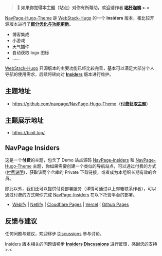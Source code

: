 > **🌹  如果你觉得本主题（站点）对你有所帮助，欢迎请作者 [喝杯咖啡](https://kg.weiyan.cc/0000/img/donate.webp) >.<**

[NavPage-Hugo-Theme](https://github.com/NavPage/NavPage-Hugo-Theme) 是 [WebStack-Hugo](https://github.com/shenweiyan/WebStack-Hugo) 的一个 **Insiders** 版本，相比较开源版本进行了[**部分优化与功能更新**](https://github.com/orgs/navpage/discussions/4)。

- 博客集成
- 小游戏
- 天气插件
- 自动获取 logo 图标
- ......

[WebStack-Hugo](https://github.com/shenweiyan/WebStack-Hugo) 开源版本的主要功能已经比较完善，基本可以满足大部分个人导航的使用需求，后续将转向对 [**Insiders**](https://github.com/NavPage/NavPage-Hugo-Theme) 版本进行维护。


## 主题地址

- <https://github.com/navpage/NavPage-Hugo-Theme>（[**付费获取主题**](https://github.com/orgs/NavPage/discussions/2)）


## 主题展示地址

- https://bioit.top/

## NavPage Insiders 

这是一个**付费**的主题，包含了 Demo 站点源码 [NavPage-Insiders](https://github.com/NavPage/NavPage-Insiders) 和 [NavPage-Hugo-Theme](https://github.com/NavPage/NavPage-Hugo-Theme) 主题，你如果需要创建一个类似的导航站点，可以通过付费的方式 ([付费说明](https://github.com/orgs/NavPage/discussions/2))，获取该两个仓库的 Private 下载链接，或者成为本组织长期有效的会员。

除此以外，我们还可以提供付费部署服务（详情可通过以上邮箱联系作者），可以通过付费的方式帮你完成 [NavPage-Insiders](https://github.com/NavPage/NavPage-Insiders) 在以下托管平台的部署。

- [Webify](https://webify.cloudbase.net/) | [Netlify](https://app.netlify.com/) | [Cloudflare Pages](https://pages.cloudflare.com) | [Vercel](https://vercel.com) | [Github Pages](https://pages.github.com/)

## 反馈与建议

任何问题与建议，欢迎移步 [Discussions](https://github.com/orgs/NavPage/discussions) 参与讨论。

Insiders 版本相关的问题请移步 [**Insiders Discussions**](https://github.com/NavPage/NavPage-Insiders/discussions) 进行反馈，感谢您的支持 >.<

